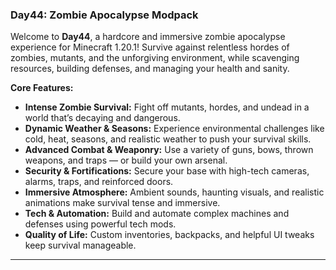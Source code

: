 ### **Day44: Zombie Apocalypse Modpack**

Welcome to **Day44**, a hardcore and immersive zombie apocalypse experience for Minecraft 1.20.1! Survive against relentless hordes of zombies, mutants, and the unforgiving environment, while scavenging resources, building defenses, and managing your health and sanity.

**Core Features:**

* **Intense Zombie Survival:** Fight off mutants, hordes, and undead in a world that’s decaying and dangerous.
* **Dynamic Weather & Seasons:** Experience environmental challenges like cold, heat, seasons, and realistic weather to push your survival skills.
* **Advanced Combat & Weaponry:** Use a variety of guns, bows, thrown weapons, and traps — or build your own arsenal.
* **Security & Fortifications:** Secure your base with high-tech cameras, alarms, traps, and reinforced doors.
* **Immersive Atmosphere:** Ambient sounds, haunting visuals, and realistic animations make survival tense and immersive.
* **Tech & Automation:** Build and automate complex machines and defenses using powerful tech mods.
* **Quality of Life:** Custom inventories, backpacks, and helpful UI tweaks keep survival manageable.

---
